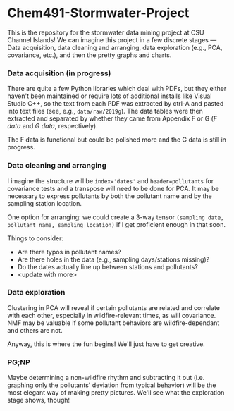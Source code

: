 # Chem491-Stormwater-Project
This is the repository for the stormwater data mining project at CSU Channel Islands! We can imagine this project in a few discrete stages &mdash; Data acquisition, data cleaning and arranging, data exploration (e.g., PCA, covariance, etc.), and then the pretty graphs and charts.

### Data acquisition (in progress)
There are quite a few Python libraries which deal with PDFs, but they either haven't been maintained or require lots of additional installs like Visual Studio C++, so the text from each PDF was extracted by ctrl-A and pasted into text files (see, e.g., ```data/raw/2019g```). The data tables were then extracted and separated by whether they came from Appendix F or G (*F data* and *G data*, respectively).

The F data is functional but could be polished more and the G data is still in progress.

### Data cleaning and arranging
I imagine the structure will be ```index='dates'``` and ```header=pollutants``` for covariance tests and a transpose will need to be done for PCA. It may be necessary to express pollutants by both the pollutant name and by the sampling station location.

One option for arranging: we could create a 3-way tensor ```(sampling date, pollutant name, sampling location)``` if I get proficient enough in that soon.

Things to consider:
- Are there typos in pollutant names?
- Are there holes in the data (e.g., sampling days/stations missing)?
- Do the dates actually line up between stations and pollutants?
- \<update with more\>

### Data exploration
Clustering in PCA will reveal if certain pollutants are related and correlate with each other, especially in wildfire-relevant times, as will covariance. NMF may be valuable if some pollutant behaviors are wildfire-dependant and others are not.

Anyway, this is where the fun begins! We'll just have to get creative.

### PG;NP
Maybe determining a non-wildfire rhythm and subtracting it out (i.e. graphing only the pollutants' deviation from typical behavior) will be the most elegant way of making pretty pictures. We'll see what the exploration stage shows, though!
